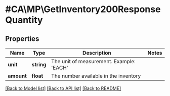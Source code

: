 # #CA\MP\GetInventory200ResponseQuantity

## Properties

Name | Type | Description | Notes
------------ | ------------- | ------------- | -------------
**unit** | **string** | The unit of measurement. Example: 'EACH' |
**amount** | **float** | The number available in the inventory |


[[Back to Model list]](../) [[Back to API list]](../../Api/CA/MP) [[Back to README]](../../README.md)
